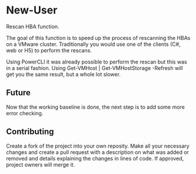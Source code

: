 # New-User
Rescan HBA function.

The goal of this function is to speed up the process of rescanning the HBAs on a VMware cluster.
Traditionally you would use one of the clients (C#, web or H5) to perform the rescans.

Using PowerCLI it was already possible to perform the rescan but this was in a serial fashion. Using Get-VMHost | Get-VMHostStorage -Refresh will get you the same result, but a whole lot slower.

## Future 
Now that the working baseline is done, the next step is to add some more error checking.

## Contributing
Create a fork of the project into your own reposity. Make all your necessary changes and create a pull request with a description on what was added or removed and details explaining the changes in lines of code. If approved, project owners will merge it.
 